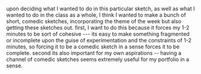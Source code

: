 upon deciding what I wanted to do in this particular sketch, as well as what I wanted to do in the class as a whole, I think I wanted to make a bunch of short, comedic sketches, incorporating the theme of the week but also getting these sketches out. first, I want to do this because it forces my 1-2 minutes to be sort of cohesive --- its easy to make something fragmented or incomplete upon the guise of experimentation and the constraints of 1-2 minutes, so forcing it to be a  comedic sketch in a sense forces it to be complete. second its also important for my own aspirations -- having a channel of comedic sketches seems extremely useful for my portfolio in a sense. 
